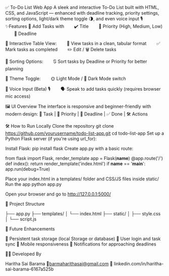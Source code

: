 ✅ To-Do List Web App
A sleek and interactive To-Do List built with HTML, CSS, and JavaScript — enhanced with deadline tracking, priority settings, sorting options, light/dark theme toggle 🌗, and even voice input 🎙️
✨Features
🔹 Add Tasks with
  ✔️ Title
  🚦 Priority (High, Medium, Low)
  📅 Deadline

🔹 Interactive Table View:
  📝 View tasks in a clean, tabular format
  ✅ Mark tasks as completed
  ✏️ Edit / 🗑️ Delete tasks

🔹 Sorting Options:
  🔃 Sort tasks by Deadline or Priority for better planning

🔹 Theme Toggle:
  🌞 Light Mode / 🌙 Dark Mode switch

🔹 Voice Input (Beta) 🎙️
  🗣️ Speak to add tasks quickly (requires browser mic access)

🖼️ UI Overview
The interface is responsive and beginner-friendly with modern design:
📌 Task | 🚦 Priority | 📅 Deadline | ✅ Done | 🛠️ Actions

🛠️ How to Run Locally
Clone the repository
git clone https://github.com/yourusername/todo-list-app.git
cd todo-list-app
Set up a Python Flask server (if you're using url_for):

Install Flask:
pip install flask
Create app.py with a basic route:

from flask import Flask, render_template
app = Flask(__name__)
@app.route('/')
def index():
    return render_template('index.html')
if __name__ == '__main__':
    app.run(debug=True)
    
Place your index.html in a templates/ folder and CSS/JS files inside static/
Run the app
python app.py

Open your browser and go to http://127.0.0.1:5000/

📁 Project Structure

├── app.py
├── templates/
│   └── index.html
├── static/
│   ├── style.css
│   └── script.js

🚀 Future Enhancements

🔄 Persistent task storage (local Storage or database)
👥 User login and task sync
📱 Mobile responsiveness
🔔 Notifications for approaching deadlines

🙋‍♀️ Developed By

Haritha Sai Barama
📧barmaharithasai@gmail.com
🔗 linkedin.com/in/haritha-sai-barama-6167a525b                                                                  
